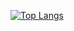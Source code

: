 [![Top Langs](https://github-readme-stats.vercel.app/api/top-langs/?username={koaf}
)](https://github.com/anuraghazra/github-readme-stats)

